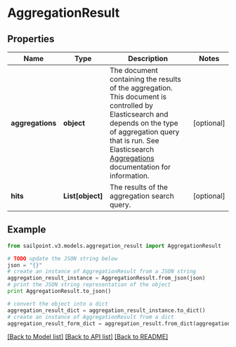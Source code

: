 # AggregationResult


## Properties

Name | Type | Description | Notes
------------ | ------------- | ------------- | -------------
**aggregations** | **object** | The document containing the results of the aggregation. This document is controlled by Elasticsearch and depends on the type of aggregation query that is run.  See Elasticsearch [Aggregations](https://www.elastic.co/guide/en/elasticsearch/reference/5.2/search-aggregations.html) documentation for information.  | [optional] 
**hits** | **List[object]** | The results of the aggregation search query.  | [optional] 

## Example

```python
from sailpoint.v3.models.aggregation_result import AggregationResult

# TODO update the JSON string below
json = "{}"
# create an instance of AggregationResult from a JSON string
aggregation_result_instance = AggregationResult.from_json(json)
# print the JSON string representation of the object
print AggregationResult.to_json()

# convert the object into a dict
aggregation_result_dict = aggregation_result_instance.to_dict()
# create an instance of AggregationResult from a dict
aggregation_result_form_dict = aggregation_result.from_dict(aggregation_result_dict)
```
[[Back to Model list]](../README.md#documentation-for-models) [[Back to API list]](../README.md#documentation-for-api-endpoints) [[Back to README]](../README.md)


